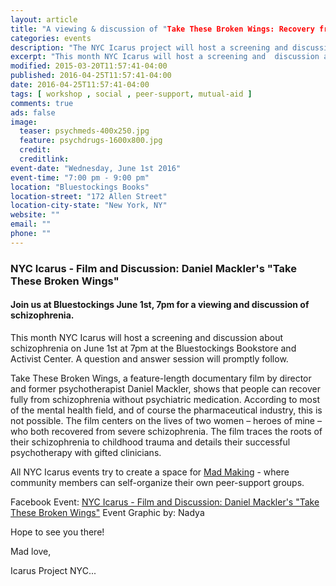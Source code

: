 ```yaml
---
layout: article
title: "A viewing & discussion of "Take These Broken Wings: Recovery from Schizophrenia without Medication"
categories: events
description: "The NYC Icarus project will host a screening and discussion about schizophrenia"
excerpt: "This month NYC Icarus will host a screening and  discussion about schizophrenia on June 1st at 7pm at the Bluestockings Bookstore and Activist Center.  A question and answer session will promptly follow." 
modified: 2015-03-20T11:57:41-04:00
published: 2016-04-25T11:57:41-04:00
date: 2016-04-25T11:57:41-04:00
tags: [ workshop , social , peer-support, mutual-aid ]
comments: true
ads: false
image:
  teaser: psychmeds-400x250.jpg
  feature: psychdrugs-1600x800.jpg
  credit: 
  creditlink: 
event-date: "Wednesday, June 1st 2016"
event-time: "7:00 pm - 9:00 pm"
location: "Bluestockings Books"
location-street: "172 Allen Street"
location-city-state: "New York, NY"
website: ""
email: ""
phone: ""
---
```

### NYC Icarus - Film and Discussion: Daniel Mackler's "Take These Broken Wings"

#### Join us at Bluestockings June 1st, 7pm for a viewing and discussion of schizophrenia.

This month NYC Icarus will host a screening and  discussion about schizophrenia on June 1st at 7pm at the Bluestockings Bookstore and Activist Center.  A question and answer session will promptly follow.  

Take These Broken Wings, a feature-length documentary film by director and former psychotherapist Daniel Mackler, shows that people can recover fully from schizophrenia without psychiatric medication.  According to most of the mental health field, and of course the pharmaceutical industry, this is not possible.  The film centers on the lives of two women – heroes of mine – who both recovered from severe schizophrenia.  The film traces the roots of their schizophrenia to childhood trauma and details their successful psychotherapy with gifted clinicians.

All NYC Icarus events try to create a space for [Mad Making](http://nycicarus.org/events/madmaking/) - where community members can self-organize their own peer-support groups.

Facebook Event: [NYC Icarus - Film and Discussion: Daniel Mackler's "Take These Broken Wings"](https://www.facebook.com/events/1100994866628366/) 
Event Graphic by: Nadya

Hope to see you there!

Mad love,

Icarus Project NYC...
